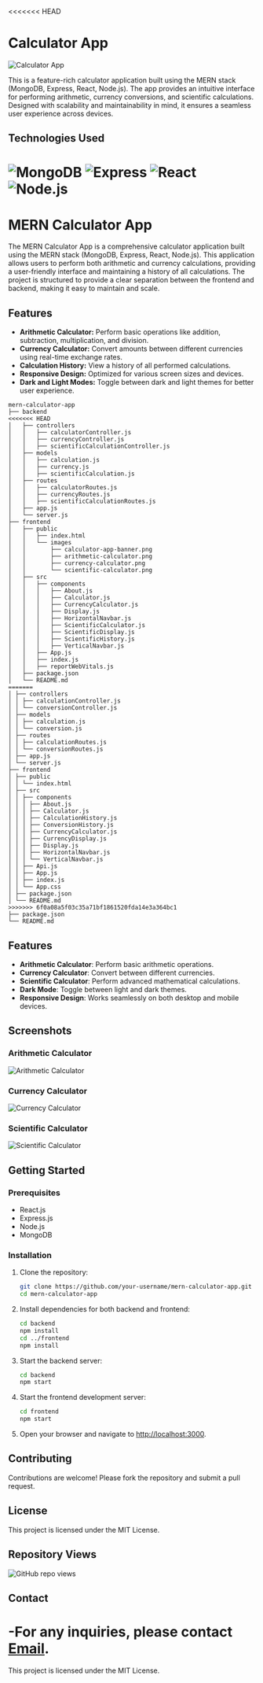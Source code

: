 <<<<<<< HEAD
# Calculator App

![Calculator App](./frontend/public/images/calculator-app-banner.png)

This is a feature-rich calculator application built using the MERN stack (MongoDB, Express, React, Node.js). The app provides an intuitive interface for performing arithmetic, currency conversions, and scientific calculations. Designed with scalability and maintainability in mind, it ensures a seamless user experience across devices.

## Technologies Used

![MongoDB](https://img.shields.io/badge/MongoDB-47A248?style=for-the-badge&logo=mongodb&logoColor=white)
![Express](https://img.shields.io/badge/Express.js-404D59?style=for-the-badge)
![React](https://img.shields.io/badge/React-20232A?style=for-the-badge&logo=react&logoColor=61DAFB)
![Node.js](https://img.shields.io/badge/Node.js-339933?style=for-the-badge&logo=nodedotjs&logoColor=white)
=======
# MERN Calculator App

The MERN Calculator App is a comprehensive calculator application built using the MERN stack (MongoDB, Express, React, Node.js). This application allows users to perform both arithmetic and currency calculations, providing a user-friendly interface and maintaining a history of all calculations. The project is structured to provide a clear separation between the frontend and backend, making it easy to maintain and scale.


## Features

- **Arithmetic Calculator:** Perform basic operations like addition, subtraction, multiplication, and division.
- **Currency Calculator:** Convert amounts between different currencies using real-time exchange rates.
- **Calculation History:** View a history of all performed calculations.
- **Responsive Design:** Optimized for various screen sizes and devices.
- **Dark and Light Modes:** Toggle between dark and light themes for better user experience.

```
mern-calculator-app
├── backend
<<<<<<< HEAD
│   ├── controllers
│   │   ├── calculatorController.js
│   │   ├── currencyController.js
│   │   ├── scientificCalculationController.js
│   ├── models
│   │   ├── calculation.js
│   │   ├── currency.js
│   │   ├── scientificCalculation.js
│   ├── routes
│   │   ├── calculatorRoutes.js
│   │   ├── currencyRoutes.js
│   │   ├── scientificCalculationRoutes.js
│   ├── app.js
│   └── server.js
├── frontend
│   ├── public
│   │   ├── index.html
│   │   └── images
│   │       ├── calculator-app-banner.png
│   │       ├── arithmetic-calculator.png
│   │       ├── currency-calculator.png
│   │       └── scientific-calculator.png
│   ├── src
│   │   ├── components
│   │   │   ├── About.js
│   │   │   ├── Calculator.js
│   │   │   ├── CurrencyCalculator.js
│   │   │   ├── Display.js
│   │   │   ├── HorizontalNavbar.js
│   │   │   ├── ScientificCalculator.js
│   │   │   ├── ScientificDisplay.js
│   │   │   ├── ScientificHistory.js
│   │   │   ├── VerticalNavbar.js
│   │   ├── App.js
│   │   ├── index.js
│   │   ├── reportWebVitals.js
│   ├── package.json
│   └── README.md
=======
│ ├── controllers
│ │ ├── calculationController.js
│ │ └── conversionController.js
│ ├── models
│ │ ├── calculation.js
│ │ └── conversion.js
│ ├── routes
│ │ ├── calculationRoutes.js
│ │ └── conversionRoutes.js
│ ├── app.js
│ └── server.js
├── frontend
│ ├── public
│ │ └── index.html
│ ├── src
│ │ ├── components
│ │ │ ├── About.js
│ │ │ ├── Calculator.js
│ │ │ ├── CalculationHistory.js
│ │ │ ├── ConversionHistory.js
│ │ │ ├── CurrencyCalculator.js
│ │ │ ├── CurrencyDisplay.js
│ │ │ ├── Display.js
│ │ │ ├── HorizontalNavbar.js
│ │ │ └── VerticalNavbar.js
│ │ ├── Api.js
│ │ ├── App.js
│ │ ├── index.js
│ │ └── App.css
│ ├── package.json
│ └── README.md
>>>>>>> 6f0a08a5f03c35a71bf1861520fda14e3a364bc1
├── package.json
└── README.md
```

## Features

- **Arithmetic Calculator**: Perform basic arithmetic operations.
- **Currency Calculator**: Convert between different currencies.
- **Scientific Calculator**: Perform advanced mathematical calculations.
- **Dark Mode**: Toggle between light and dark themes.
- **Responsive Design**: Works seamlessly on both desktop and mobile devices.

## Screenshots

### Arithmetic Calculator
![Arithmetic Calculator](./frontend/public/images/arithmetic-calculator.png)

### Currency Calculator
![Currency Calculator](./frontend/public/images/currency-calculator.png)

### Scientific Calculator
![Scientific Calculator](./frontend/public/images/scientific-calculator.png)

## Getting Started

### Prerequisites

- React.js
- Express.js
- Node.js
- MongoDB

### Installation

1. Clone the repository:
   ```bash
   git clone https://github.com/your-username/mern-calculator-app.git
   cd mern-calculator-app
   ```

2. Install dependencies for both backend and frontend:
   ```bash
   cd backend
   npm install
   cd ../frontend
   npm install
   ```

3. Start the backend server:
   ```bash
   cd backend
   npm start
   ```

4. Start the frontend development server:
   ```bash
   cd frontend
   npm start
   ```

5. Open your browser and navigate to [http://localhost:3000](http://localhost:3000).

## Contributing

Contributions are welcome! Please fork the repository and submit a pull request.

## License

This project is licensed under the MIT License.


## Repository Views

![GitHub repo views](https://komarev.com/ghpvc/?username=your-username&repo=mern-calculator-app&color=blue)

## Contact

-For any inquiries, please contact [Email](mailto:chetas.n.parekh@gmail.com).
=======
This project is licensed under the MIT License.
